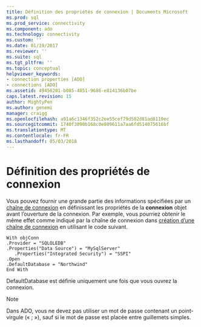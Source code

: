```yaml
---
title: Définition des propriétés de connexion | Documents Microsoft
ms.prod: sql
ms.prod_service: connectivity
ms.component: ado
ms.technology: connectivity
ms.custom: ''
ms.date: 01/19/2017
ms.reviewer: ''
ms.suite: sql
ms.tgt_pltfrm: ''
ms.topic: conceptual
helpviewer_keywords:
- connection properties [ADO]
- connections [ADO]
ms.assetid: 49456201-b085-4851-9686-e814136b07be
caps.latest.revision: 15
author: MightyPen
ms.author: genemi
manager: craigg
ms.openlocfilehash: a91a6c1346f352c2ee55cef79d502d81ad8119ec
ms.sourcegitcommit: 1740f3090b168c0e809611a7aa6fd514075616bf
ms.translationtype: MT
ms.contentlocale: fr-FR
ms.lasthandoff: 05/03/2018
---
```

# <a name="specifying-connection-properties"></a>Définition des propriétés de connexion
Vous pouvez fournir une grande partie des informations spécifiées par un [chaîne de connexion](../../../ado/guide/data/creating-a-connection-string.md) en définissant les propriétés de la **connexion** objet avant l’ouverture de la connexion. Par exemple, vous pourriez obtenir le même effet comme indiqué par la chaîne de connexion dans [création d’une chaîne de connexion](../../../ado/guide/data/creating-a-connection-string.md) en utilisant le code suivant.  
  
```  
With objConn  
.Provider = "SQLOLEDB"  
.Properties("Data Source") = "MySqlServer"  
   .Properties("Integrated Security") = "SSPI"  
.Open  
.DefaultDatabase = "Northwind"  
End With  
```  
  
 DefaultDatabase est définie uniquement une fois que vous ouvrez la connexion.  
  
> [!NOTE]
>  Dans ADO, vous ne devez pas utiliser un mot de passe contenant un point-virgule (« ; »), sauf si le mot de passe est placée entre guillemets simples.
